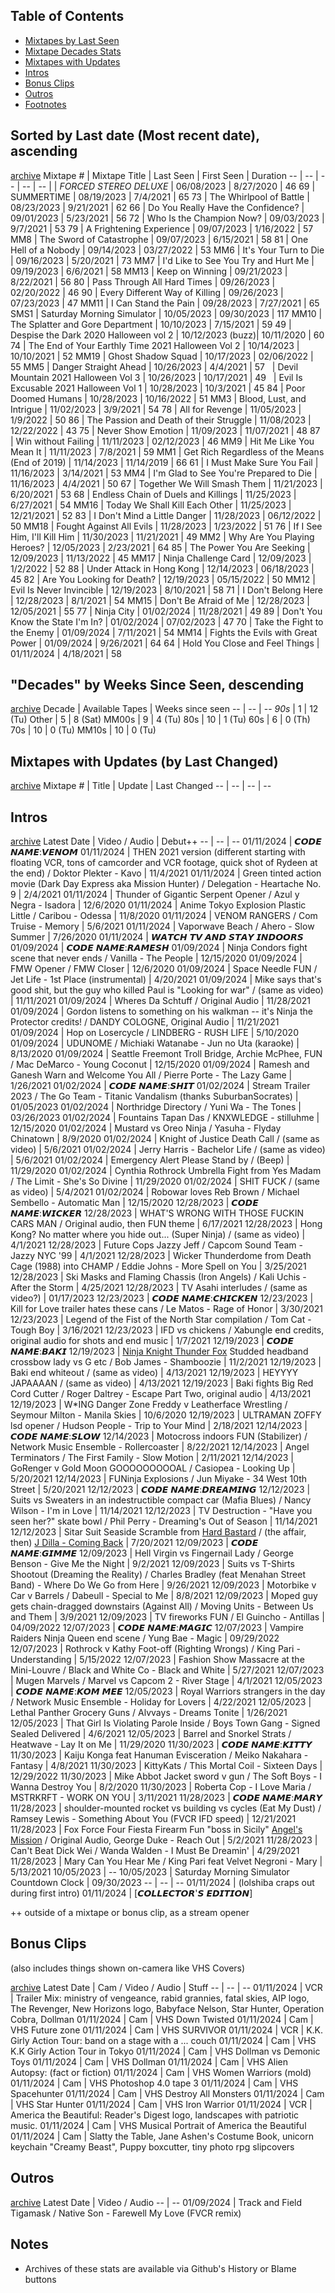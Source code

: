 Table of Contents
-----
 - [Mixtapes by Last Seen](#sorted-by-last-date-most-recent-date-ascending)
 - [Mixtape Decades Stats](#decades-by-weeks-since-seen-descending)
 - [Mixtapes with Updates](#mixtapes-with-updates-by-last-changed)
 - [Intros](#intros)
 - [Bonus Clips](#bonus-clips)
 - [Outros](#outros)
 - [Footnotes](#notes)



Sorted by Last date (Most recent date), ascending 
-----
[archive](broadcast-2023.md)
Mixtape # | Mixtape Title | Last Seen | First Seen | Duration 
-- | -- | -- | -- | -- 
| | _FORCED STEREO DELUXE_ | 06/08/2023 | 8/27/2020 | 46
69 | SUMMERTIME | 08/19/2023 | 7/4/2021 | 65
73 | The Whirlpool of Battle | 08/23/2023 | 9/21/2021 | 62
66 | Do You Really Have the Confidence? | 09/01/2023 | 5/23/2021 | 56
72 | Who Is the Champion Now? | 09/03/2023 | 9/7/2021 | 53
79 | A Frightening Experience | 09/07/2023 | 1/16/2022 | 57
MM8 | The Sword of Catastrophe | 09/07/2023 | 6/15/2021 | 58
81 | One Hell of a Nobody | 09/14/2023 | 03/27/2022 | 53
MM6 | It's Your Turn to Die | 09/16/2023 | 5/20/2021 | 73
MM7 | I'd Like to See You Try and Hurt Me | 09/19/2023 | 6/6/2021 | 58
MM13 | Keep on Winning | 09/21/2023 | 8/22/2021 | 56
80 | Pass Through All Hard Times | 09/26/2023 | 02/20/2022 | 46
90 | Every Different Way of Killing | 09/26/2023 | 07/23/2023 | 47
MM11 | I Can Stand the Pain | 09/28/2023 | 7/27/2021 | 65
SMS1 | Saturday Morning Simulator | 10/05/2023 | 09/30/2023 | 117
MM10 | The Splatter and Gore Department | 10/10/2023 | 7/15/2021 | 59
49 | Despise the Dark 2020 Halloween vol 2 | 10/12/2023 (buzz)| 10/11/2020 | 60
74 | The End of Your Earthly Time 2021 Halloween Vol 2 | 10/14/2023 | 10/10/2021 | 52
MM19 | Ghost Shadow Squad | 10/17/2023 | 02/06/2022 | 55
MM5 | Danger Straight Ahead | 10/26/2023 | 4/4/2021 | 57
  | Devil Mountain 2021 Halloween Vol 3 | 10/26/2023 | 10/17/2021 | 49
  | Evil Is Excusable 2021 Halloween Vol 1 | 10/28/2023 | 10/3/2021 | 45
84 | Poor Doomed Humans | 10/28/2023 | 10/16/2022 | 51
MM3 | Blood, Lust, and Intrigue | 11/02/2023 | 3/9/2021 | 54
78 | All for Revenge | 11/05/2023 | 1/9/2022 | 50
86 | The Passion and Death of their Struggle | 11/08/2023 | 12/22/2022 | 43
75 | Never Show Emotion | 11/09/2023 | 11/07/2021 | 48
87 | Win without Failing | 11/11/2023 | 02/12/2023 | 46
MM9 | Hit Me Like You Mean It | 11/11/2023  | 7/8/2021 | 59
MM1 | Get Rich Regardless of the Means (End of 2019) | 11/14/2023 | 11/14/2019 | 66
61 | I Must Make Sure You Fail | 11/16/2023  | 3/14/2021 | 53
MM4 | I'm Glad to See You're Prepared to Die | 11/16/2023 | 4/4/2021 | 50
67 | Together We Will Smash Them | 11/21/2023 | 6/20/2021 | 53
68 | Endless Chain of Duels and Killings | 11/25/2023 | 6/27/2021 | 54
MM16 | Today We Shall Kill Each Other | 11/25/2023 | 12/21/2021 | 52
83 | I Don't Mind a Little Danger | 11/28/2023 | 06/12/2022 | 50
MM18 | Fought Against All Evils | 11/28/2023  | 1/23/2022 | 51
76 | If I See Him, I'll Kill Him | 11/30/2023 | 11/21/2021 | 49
MM2 | Why Are You Playing Heroes? | 12/05/2023 | 2/23/2021 | 64
85 | The Power You Are Seeking | 12/09/2023 | 11/13/2022 | 45
MM17 | Ninja Challenge Card | 12/09/2023 | 1/2/2022 | 52
88 | Under Attack in Hong Kong | 12/14/2023 | 06/18/2023 | 45
82 | Are You Looking for Death? | 12/19/2023 | 05/15/2022 | 50
MM12 | Evil Is Never Invincible | 12/19/2023 | 8/10/2021 | 58
71 | I Don't Belong Here | 12/28/2023 | 8/1/2021 | 54
MM15 | Don't Be Afraid of Me | 12/28/2023 | 12/05/2021 | 55
77 | Ninja City | 01/02/2024 | 11/28/2021 | 49
89 | Don't You Know the State I'm In? | 01/02/2024 | 07/02/2023 | 47
70 | Take the Fight to the Enemy | 01/09/2024 | 7/11/2021 | 54
MM14 | Fights the Evils with Great Power | 01/09/2024 | 9/26/2021 | 64
64 | Hold You Close and Feel Things | 01/11/2024 | 4/18/2021 | 58


"Decades" by Weeks Since Seen, descending
-----
[archive](broadcast-2023.md#decades-by-last-seen-descending)
Decade | Available Tapes | Weeks since seen
-- | -- | --
_90s_ | 1 | 12 (Tu)
Other | 5 | 8 (Sat)
MM00s | 9 | 4 (Tu)
80s | 10 | 1 (Tu)
60s | 6 | 0 (Th)
70s | 10 | 0 (Tu)
MM10s | 10 | 0 (Tu)


Mixtapes with Updates (by Last Changed) 
-----
[archive](broadcast-2023.md#mixtapes-with-updates-by-last-changed)
Mixtape # | Title | Update | Last Changed
-- | -- | -- | --


Intros
------
[archive](broadcast-2023.md#intros)
Latest Date | Video / Audio | Debut++
-- | -- | --
01/11/2024 | 𝘾𝙊𝘿𝙀 𝙉𝘼𝙈𝙀:𝙑𝙀𝙉𝙊𝙈
01/11/2024 | THEN 2021 version (different starting with floating VCR, tons of camcorder and VCR footage, quick shot of Rydeen at the end) / Doktor Plekter - Kavo | 11/4/2021
01/11/2024 | Green tinted action movie (Dark Day Express aka Mission Hunter) / Delegation - Heartache No. 9 | 2/4/2021
01/11/2024 | Thunder of Gigantic Serpent Opener / Azul y Negra - Isadora | 12/6/2020
01/11/2024 | Anime Tokyo Explosion Plastic Little / Caribou - Odessa | 11/8/2020
01/11/2024 | VENOM RANGERS / Com Truise - Memory | 5/6/2021
01/11/2024 | Vaporwave Beach / Ahero - Slow Summer | 7/26/2020
01/11/2024 | 𝙒𝘼𝙏𝘾𝙃 𝙏𝙑 𝘼𝙉𝘿 𝙎𝙏𝘼𝙔 𝙄𝙉𝘿𝙊𝙊𝙍𝙎
01/09/2024 | 𝘾𝙊𝘿𝙀 𝙉𝘼𝙈𝙀:𝙍𝘼𝙈𝙀𝙎𝙃
01/09/2024 | Ninja Condors fight scene that never ends / Vanilla - The People | 12/15/2020
01/09/2024 | FMW Opener / FMW Closer | 12/6/2020
01/09/2024 | Space Needle FUN / Jet Life - 1st Place (instrumental) | 4/20/2021
01/09/2024 | Mike says that's good shit, but the guy who killed Paul is "Looking for war" / (same as video) | 11/11/2021
01/09/2024 | Wheres Da Schtuff / Original Audio | 11/28/2021
01/09/2024 | Gordon listens to something on his walkman -- it's Ninja the Protector credits! / DANDY COLOGNE, Original Audio | 11/21/2021
01/09/2024 | Hop on Losercycle / LINDBERG - RUSH LIFE | 5/10/2020
01/09/2024 | UDUNOME / Michiaki Watanabe - Jun no Uta (karaoke) | 8/13/2020
01/09/2024 | Seattle Freemont Troll Bridge, Archie McPhee, FUN / Mac DeMarco - Young Coconut | 12/15/2020
01/09/2024 | Ramesh and Ganesh Warn and Welcome You All / Pierre Porte - The Lazy Game | 1/26/2021
01/02/2024 | 𝘾𝙊𝘿𝙀 𝙉𝘼𝙈𝙀:𝙎𝙃𝙄𝙏
01/02/2024 | Stream Trailer 2023 / The Go Team - Titanic Vandalism (thanks SuburbanSocrates) | 01/05/2023
01/02/2024 | Northridge Directory / Yuni Wa - The Tones | 03/26/2023
01/02/2024 | Fountains Tapan Das  / KNXWLEDGE - stilluhme | 12/15/2020
01/02/2024 | Mustard vs Oreo Ninja / Yasuha - Flyday Chinatown | 8/9/2020
01/02/2024 | Knight of Justice Death Call / (same as video) | 5/6/2021
01/02/2024 | Jerry Harris - Bachelor Life / (same as video) | 5/6/2021
01/02/2024 | Emergency Alert Please Stand by / (Beep) | 11/29/2020
01/02/2024 | Cynthia Rothrock Umbrella Fight from Yes Madam / The Limit - She's So Divine | 11/29/2020
01/02/2024 | SHIT FUCK / (same as video) | 5/4/2021
01/02/2024 | Robowar loves Reb Brown / Michael Sembello - Automatic Man | 12/15/2020
12/28/2023 | 𝘾𝙊𝘿𝙀 𝙉𝘼𝙈𝙀:𝙒𝙄𝘾𝙆𝙀𝙍
12/28/2023 | WHAT'S WRONG WITH THOSE FUCKIN CARS MAN / Original audio, then FUN theme | 6/17/2021
12/28/2023 | Hong Kong? No matter where you hide out... (Super Ninja) / (same as video) | 4/1/2021
12/28/2023 | Future Cops Jazzy Jeff / Capcom Sound Team - Jazzy NYC '99 | 4/1/2021
12/28/2023 | Wicker Thunderdome from Death Cage (1988) into CHAMP / Eddie Johns - More Spell on You | 3/25/2021
12/28/2023 | Ski Masks and Flaming Chassis (Iron Angels) / Kali Uchis - After the Storm | 4/25/2021
12/28/2023 | TV Asahi interludes / (same as video?) | 01/17/2023
12/23/2023 | 𝘾𝙊𝘿𝙀 𝙉𝘼𝙈𝙀:𝘾𝙃𝙄𝘾𝙆𝙀𝙉
12/23/2023 | Kill for Love trailer hates these cans / Le Matos - Rage of Honor | 3/30/2021
12/23/2023 | Legend of the Fist of the North Star compilation / Tom Cat - Tough Boy | 3/16/2021
12/23/2023 | IFD vs chickens / Xabungle end credits, original audio for shots and end music | 1/7/2021
12/19/2023 | 𝘾𝙊𝘿𝙀 𝙉𝘼𝙈𝙀:𝘽𝘼𝙆𝙄
12/19/2023 | [Ninja Knight Thunder Fox](https://github.com/ern2150/FVCR/wiki/Common-Sources:-Ninja-Knight-Thunder-Fox-(1990)#headband) Studded headband crossbow lady vs G etc / Bob James - Shamboozie | 11/2/2021
12/19/2023 | Baki end whiteout / (same as video) | 4/13/2021
12/19/2023 | HEYYYY JAPAAAAN / (same as video) | 4/13/2021
12/19/2023 | Baki fights Big Red Cord Cutter / Roger Daltrey - Escape Part Two, original audio | 4/13/2021
12/19/2023 | W\*ING Danger Zone Freddy v Leatherface Wrestling / Seymour Milton - Manila Skies | 10/6/2020
12/19/2023 | ULTRAMAN ZOFFY lsd opener / Hudson People - Trip to Your Mind | 2/18/2021
12/14/2023 | 𝘾𝙊𝘿𝙀 𝙉𝘼𝙈𝙀:𝙎𝙇𝙊𝙒
12/14/2023 | Motocross indoors FUN (Stabilizer) / Network Music Ensemble - Rollercoaster | 8/22/2021
12/14/2023 | Angel Terminators / The First Family - Slow Motion | 2/11/2021
12/14/2023 | GoRenger v Gold Moon GOOOOOOOOOAL / Casiopea - Looking Up | 5/20/2021
12/14/2023 | FUNinja Explosions / Jun Miyake - 34 West 10th Street | 5/20/2021
12/12/2023 | 𝘾𝙊𝘿𝙀 𝙉𝘼𝙈𝙀:𝘿𝙍𝙀𝘼𝙈𝙄𝙉𝙂
12/12/2023 | Suits vs Sweaters in an indestructible compact car (Mafia Blues) / Nancy Wilson - I'm in Love | 11/14/2021
12/12/2023 | TV Destruction - "Have you seen her?" skate bowl / Phil Perry - Dreaming's Out of Season | 11/14/2021
12/12/2023 | Sitar Suit Seaside Scramble from [Hard Bastard](https://youtu.be/5ORsGbP4kzs?t=4601) / (the affair, then) [J Dilla - Coming Back](https://www.youtube.com/watch?v=NuNQrW7Msrk&list=PLJtR8g5T43rvjjvxux6FmctAc6AYLDD7W&index=12) | 7/20/2021
12/09/2023 | 𝘾𝙊𝘿𝙀 𝙉𝘼𝙈𝙀:𝙂𝙄𝙈𝙈𝙀
12/09/2023 | Hell Virgin vs Fingernail Lady / George Benson - Give Me the Night | 9/2/2021
12/09/2023 | Suits vs T-Shirts Shootout (Dreaming the Reality) / Charles Bradley (feat Menahan Street Band) - Where Do We Go from Here | 9/26/2021
12/09/2023 | Motorbike v Car v Barrels / Dabeull - Special to Me | 8/8/2021
12/09/2023 | Moped guy gets chain-dragged downstairs (Against All) / Moving Units - Between Us and Them | 3/9/2021
12/09/2023 | TV fireworks FUN / El Guincho - Antillas | 04/09/2022
12/07/2023 | 𝘾𝙊𝘿𝙀 𝙉𝘼𝙈𝙀:𝙈𝘼𝙂𝙄𝘾
12/07/2023 | Vampire Raiders Ninja Queen end scene / Yung Bae - Magic | 09/29/2022
12/07/2023 | Rothrock v Kathy Foot-off (Righting Wrongs) / King Pari - Understanding | 5/15/2022
12/07/2023 | Fashion Show Massacre at the Mini-Louvre / Black and White Co - Black and White | 5/27/2021
12/07/2023 | Mugen Marvels / Marvel vs Capcom 2 - River Stage | 4/1/2021
12/05/2023 | 𝘾𝙊𝘿𝙀 𝙉𝘼𝙈𝙀:𝙆𝙊𝙈 𝙈𝙀𝙀
12/05/2023 | Royal Warriors strangers in the day / Network Music Ensemble - Holiday for Lovers | 4/22/2021
12/05/2023 | Lethal Panther Grocery Guns / Alvvays - Dreams Tonite | 1/26/2021
12/05/2023 | That Girl Is Violating Parole Inside / Boys Town Gang - Signed Sealed Delivered | 4/6/2021
12/05/2023 | Barrel and Snorkel Strats / Heatwave - Lay It on Me | 11/29/2020
11/30/2023 | 𝘾𝙊𝘿𝙀 𝙉𝘼𝙈𝙀:𝙆𝙄𝙏𝙏𝙔
11/30/2023 | Kaiju Konga feat Hanuman Evisceration / Meiko Nakahara - Fantasy | 4/8/2021
11/30/2023 | KittyKats  / This Mortal Coil - Sixteen Days | 12/29/2022
11/30/2023 | Mike Abbot Jacket sword v gun / The Soft Boys - I Wanna Destroy You | 8/2/2020
11/30/2023 | Roberta Cop - I Love Maria / MSTRKRFT - WORK ON YOU | 3/11/2021
11/28/2023 | 𝘾𝙊𝘿𝙀 𝙉𝘼𝙈𝙀:𝙈𝘼𝙍𝙔
11/28/2023 | shoulder-mounted rocket vs building vs cycles (Eat My Dust) / Ramsey Lewis - Something About You (FVCR IFD speed) | 12/21/2021
11/28/2023 | Fox Force Four Fiesta Firearm Fun "boss in Sicily" [Angel's Mission](https://youtu.be/gRlM8ExBJjo?t=4079) / Original Audio, George Duke - Reach Out | 5/2/2021
11/28/2023 | Can't Beat Dick Wei / Wanda Walden - I Must Be Dreamin' | 4/29/2021
11/28/2023 | Mary Can You Hear Me / King Pari feat Velvet Negroni - Mary | 5/13/2021
10/05/2023 | --
10/05/2023 | Saturday Morning Simulator Countdown Clock | 09/30/2023
-- | -- | --
01/11/2024 | (lolshiba craps out during first intro)
01/11/2024 | [𝘾𝙊𝙇𝙇𝙀𝘾𝙏𝙊𝙍'𝙎 𝙀𝘿𝙄𝙏𝙄𝙊𝙉]


++ outside of a mixtape or bonus clip, as a stream opener


Bonus Clips
-----------
(also includes things shown on-camera like VHS Covers)

[archive](broadcast-2023.md#bonus-clips)
Latest Date | Cam / Video / Audio | Stuff
-- | -- | --
01/11/2024 | VCR | Trailer Mix: ministry of vengeance, rabid grannies, fatal skies, AIP logo, The Revenger, New Horizons logo, Babyface Nelson, Star Hunter, Operation Cobra, Dollman
01/11/2024 | Cam | VHS Down Twisted
01/11/2024 | Cam | VHS Future zone
01/11/2024 | Cam | VHS SURVIVOR
01/11/2024 | VCR | K.K. Girly Action Tour: band on a stage with a ... couch
01/11/2024 | Cam | VHS K.K Girly Action Tour in Tokyo
01/11/2024 | Cam | VHS Dollman vs Demonic Toys
01/11/2024 | Cam | VHS Dollman
01/11/2024 | Cam | VHS Alien Autopsy: (fact or fiction)
01/11/2024 | Cam | VHS Women Warriors (mold)
01/11/2024 | Cam | VHS Photoshop 4.0 tape 3
01/11/2024 | Cam | VHS Spacehunter
01/11/2024 | Cam | VHS Destroy All Monsters 
01/11/2024 | Cam | VHS Star Hunter
01/11/2024 | Cam | VHS Iron Warrior
01/11/2024 | VCR | America the Beautiful: Reader's Digest logo, landscapes with patriotic music.
01/11/2024 | Cam | VHS Musical Portrait of America the Beautiful
01/11/2024 | Cam | Slatty the Table, Jane Ashen's Costume Book, unicorn keychain "Creamy Beast", Puppy boxcutter, tiny photo rpg slipcovers



Outros
------
[archive](broadcast-2023.md#outros)
Latest Date | Video / Audio
-- | --
01/09/2024 | Track and Field Tigamask / Native Son - Farewell My Love (FVCR remix)


Notes
------
* Archives of these stats are available via Github's History or Blame buttons

